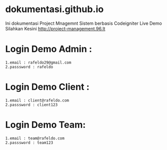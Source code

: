 # dokumentasi.github.io
Ini dokumentasi Project Mnagemnt Sistem berbasis Codeigniter Live Demo Silahkan Kesini http://project-management.96.lt

# Login Demo Admin :
    1.email : rafeldo29@gmail.com
    2.passsword : rafeldo
# Login Demo Client :
    1.email : client@rafeldo.com
    2.passsword : client123
# Login Demo Team:
    1.email : team@rafeldo.com
    2.passsword : team123

